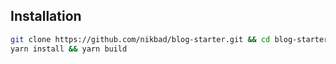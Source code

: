 ## Installation

```bash
git clone https://github.com/nikbad/blog-starter.git && cd blog-starter
yarn install && yarn build
```
